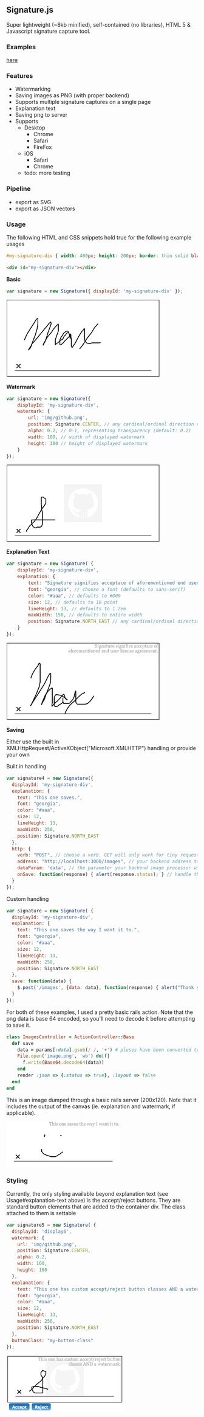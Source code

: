 ## Signature.js

Super lightweight (~8kb minified), self-contained (no libraries), HTML 5 & Javascript signature capture tool.

### Examples

[here](http://maxwells.github.io/signature.js)

### Features

- Watermarking
- Saving images as PNG (with proper backend)
- Supports multiple signature captures on a single page
- Explanation text
- Saving png to server
- Supports
	- Desktop
		- Chrome
		- Safari
		- FireFox
	- iOS
		- Safari
		- Chrome
  - todo: more testing

### Pipeline

- export as SVG
- export as JSON vectors

### Usage

The following HTML and CSS snippets hold true for the following example usages

```css
#my-signature-div { width: 400px; height: 200px; border: thin solid black; }
```
```html
<div id="my-signature-div"></div>
```

**Basic**

```javascript
var signature = new Signature({ displayId: 'my-signature-div' });
```

![Basic image](img/basic.png)

**Watermark**

```javascript
var signature = new Signature({
	displayId: 'my-signature-div',
	watermark: {
		url: 'img/github.png',
		position: Signature.CENTER, // any cardinal/ordinal direction or CENTER (defaults to NORTH)
		alpha: 0.2, // 0-1, representing transparency (default: 0.2)
		width: 100, // width of displayed watermark
		height: 100 // height of displayed watermark
	}
});
```
![Watermarked image](img/watermark.png)

**Explanation Text**

```javascript
var signature = new Signature( {
	displayId: 'my-signature-div',
	explanation: {
		text: "Signature signifies acceptace of aforementioned end user license agreement.", // set text for explanation
		font: "georgia", // choose a font (defaults to sans-serif)
		color: "#aaa", // defaults to #000
		size: 12, // defaults to 10 point
		lineHeight: 13, // defaults to 1.2em
		maxWidth: 150, // defaults to entire width
		position: Signature.NORTH_EAST // any cardinal/ordinal direction or CENTER (defaults to NORTH)
	}
});
```
![Explanation image](img/explanation.png)

**Saving**

Either use the built in XMLHttpRequest/ActiveXObject("Microsoft.XMLHTTP") handling or provide your own

Built in handling

```javascript
var signature4 = new Signature({
  displayId: 'my-signature-div',
  explanation: {
    text: "This one saves.",
    font: "georgia",
    color: "#aaa",
    size: 12,
    lineHeight: 13,
    maxWidth: 250,
    position: Signature.NORTH_EAST
  },
  http: {
    verb: "POST", // choose a verb. GET will only work for tiny requests. (defaults to POST)
    address: "http://localhost:3000/images", // your backend address to handle image processing.
    dataParam: 'data', // the parameter your backend image processor will take
    onSave: function(response) { alert(response.status); } // handle the http response (eg. notify the user that the save was successful, if it was)
  }
});
```

Custom handling

```javascript
var signature = new Signature( {
  displayId: 'my-signature-div',
  explanation: {
    text: "This one saves the way I want it to.",
    font: "georgia",
    color: "#aaa",
    size: 12,
    lineHeight: 13,
    maxWidth: 250,
    position: Signature.NORTH_EAST
  },
  save: function(data) {
    $.post('/images', {data: data}, function(response) { alert("Thank you for submitting your signature!"); });
  }
});
```
For both of these examples, I used a pretty basic rails action. Note that the png data is base 64 encoded, so you'll need to decode it before attempting to save it.

```ruby
class ImagesController < ActionController::Base
  def save
    data = params[:data].gsub(/ /, '+') # pluses have been converted to spaces -> convert them back
    File.open('image.png', 'wb') do|f|
      f.write(Base64.decode64(data))
    end
    render :json => {:status => true}, :layout => false
  end
end
```

This is an image dumped through a basic rails server (200x120). Note that it includes the output of the canvas (ie. explanation and watermark, if applicable).

![Example saved image](img/saved.png)

### Styling

Currently, the only styling available beyond explanation text (see Usage#explanation-text above) is the accept/reject buttons. They are standard button elements that are added to the container div. The class attached to them is settable

```javascript
var signature5 = new Signature( {
  displayId: 'display6',
  watermark: {
    url: 'img/github.png',
    position: Signature.CENTER,
    alpha: 0.2,
    width: 100,
    height: 100
  },
  explanation: {
    text: "This one has custom accept/reject button classes AND a watermark.",
    font: "georgia",
    color: "#aaa",
    size: 12,
    lineHeight: 13,
    maxWidth: 250,
    position: Signature.NORTH_EAST
  },
  buttonClass: "my-button-class"
});
```


![Custom css class](img/custom.png)